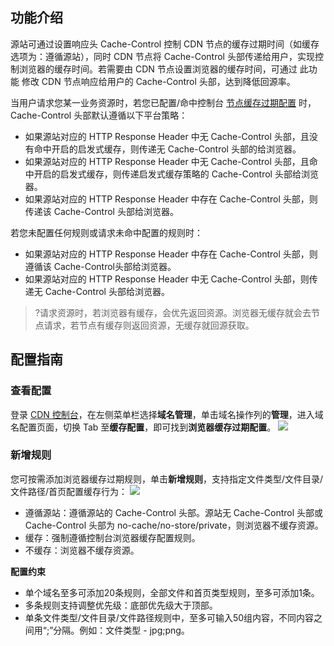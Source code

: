 ## 功能介绍


源站可通过设置响应头 Cache-Control 控制 CDN 节点的缓存过期时间（如缓存选项为：遵循源站），同时 CDN 节点将 Cache-Control 头部传递给用户，实现控制浏览器的缓存时间。若需要由 CDN 节点设置浏览器的缓存时间，可通过 此功能 修改 CDN 节点响应给用户的 Cache-Control 头部，达到降低回源率。

当用户请求您某一业务资源时，若您已配置/命中控制台 [节点缓存过期配置](https://cloud.tencent.com/document/product/228/47672) 时， Cache-Control 头部默认遵循以下平台策略：
- 如果源站对应的 HTTP Response Header 中无 Cache-Control 头部，且没有命中开启的启发式缓存，则传递无 Cache-Control 头部的给浏览器。
- 如果源站对应的 HTTP Response Header 中无 Cache-Control 头部，且命中开启的启发式缓存，则传递启发式缓存策略的 Cache-Control 头部给浏览器。
- 如果源站对应的 HTTP Response Header 中存在 Cache-Control 头部，则传递该 Cache-Control 头部给浏览器。

若您未配置任何规则或请求未命中配置的规则时：
- 如果源站对应的 HTTP Response Header 中存在 Cache-Control 头部，则遵循该 Cache-Control头部给浏览器。
- 如果源站对应的 HTTP Response Header 中无 Cache-Control 头部，则传递无 Cache-Control 头部给浏览器。

> ?请求资源时，若浏览器有缓存，会优先返回资源。浏览器无缓存就会去节点请求，若节点有缓存则返回资源，无缓存就回源获取。

## 配置指南

### 查看配置

登录 [CDN 控制台](https://console.cloud.tencent.com/cdn)，在左侧菜单栏选择**域名管理**，单击域名操作列的**管理**，进入域名配置页面，切换 Tab 至**缓存配置**，即可找到**浏览器缓存过期配置**。
![](https://main.qcloudimg.com/raw/f62ac20c9b333155de815f47328435bc.png)



### 新增规则

您可按需添加浏览器缓存过期规则，单击**新增规则**，支持指定文件类型/文件目录/文件路径/首页配置缓存行为：
![](https://qcloudimg.tencent-cloud.cn/raw/9cfe35aac87e3c15a454deea73806013.png)

- 遵循源站：遵循源站的 Cache-Control 头部。源站无 Cache-Control 头部或 Cache-Control 头部为 no-cache/no-store/private，则浏览器不缓存资源。
- 缓存：强制遵循控制台浏览器缓存配置规则。
- 不缓存：浏览器不缓存资源。


**配置约束**

- 单个域名至多可添加20条规则，全部文件和首页类型规则，至多可添加1条。
- 多条规则支持调整优先级：底部优先级大于顶部。
- 单条文件类型/文件目录/文件路径规则中，至多可输入50组内容，不同内容之间用“;”分隔。例如：文件类型 - jpg;png。
